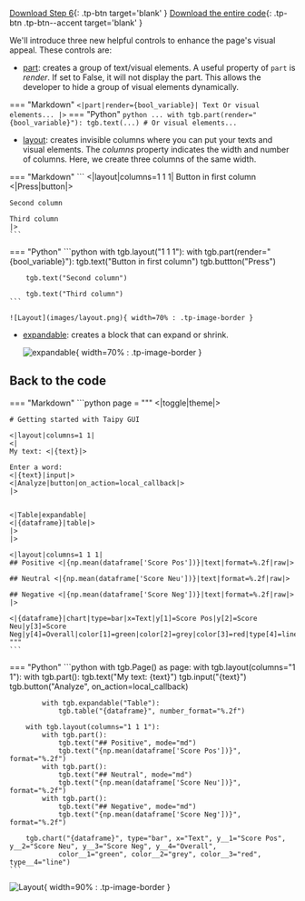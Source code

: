 [Download Step 6](./../src/step_06.zip){: .tp-btn target='blank' }
[Download the entire code](./../src/src.zip){: .tp-btn .tp-btn--accent target='blank' }


We'll introduce three new helpful controls to enhance the page's visual appeal. These controls are:

- [part](../../../../manuals/userman/gui/viselements/generic/part.md): creates a group of text/visual elements.
A useful property of `part` is *render*. If set to False, it will not display the part.
This allows the developer to hide a group of visual elements dynamically.

=== "Markdown"
    ```
    <|part|render={bool_variable}|
    Text
    Or visual elements...
    |>
    ```
=== "Python"
    ```python
    ...
    with tgb.part(render="{bool_variable}"):
        tgb.text(...)
        # Or visual elements...
    ```

- [layout](../../../../manuals/userman/gui/viselements/generic/layout.md): creates invisible columns where you
can put your texts and visual elements. The *columns* property indicates the width and number
of columns. Here, we create three columns of the same width.

=== "Markdown"
    ```
    <|layout|columns=1 1 1|
    Button in first column <|Press|button|>

    Second column

    Third column
    |>
    ```
=== "Python"
    ```python
     with tgb.layout("1 1 1"):
        with tgb.part(render="{bool_variable}"):
            tgb.text("Button in first column")
            tgb.buttton("Press")

        tgb.text("Second column")

        tgb.text("Third column")
    ```

    ![Layout](images/layout.png){ width=70% : .tp-image-border }


- [expandable](../../../../manuals/userman/gui/viselements/generic/expandable.md): creates a block that can
expand or shrink.

    ![expandable](images/expandable.png){ width=70% : .tp-image-border }


## Back to the code

=== "Markdown"
    ```python
    page = """
    <|toggle|theme|>

    # Getting started with Taipy GUI

    <|layout|columns=1 1|
    <|
    My text: <|{text}|>

    Enter a word:
    <|{text}|input|>
    <|Analyze|button|on_action=local_callback|>
    |>


    <|Table|expandable|
    <|{dataframe}|table|>
    |>
    |>

    <|layout|columns=1 1 1|
    ## Positive <|{np.mean(dataframe['Score Pos'])}|text|format=%.2f|raw|>

    ## Neutral <|{np.mean(dataframe['Score Neu'])}|text|format=%.2f|raw|>

    ## Negative <|{np.mean(dataframe['Score Neg'])}|text|format=%.2f|raw|>
    |>

    <|{dataframe}|chart|type=bar|x=Text|y[1]=Score Pos|y[2]=Score Neu|y[3]=Score Neg|y[4]=Overall|color[1]=green|color[2]=grey|color[3]=red|type[4]=line|>
    """
    ```
=== "Python"
    ```python
    with tgb.Page() as page:
        with tgb.layout(columns="1 1"):
            with tgb.part():
                tgb.text("My text: {text}")
                tgb.input("{text}")
                tgb.button("Analyze", on_action=local_callback)

            with tgb.expandable("Table"):
                tgb.table("{dataframe}", number_format="%.2f")

        with tgb.layout(columns="1 1 1"):
            with tgb.part():
                tgb.text("## Positive", mode="md")
                tgb.text("{np.mean(dataframe['Score Pos'])}", format="%.2f")
            with tgb.part():
                tgb.text("## Neutral", mode="md")
                tgb.text("{np.mean(dataframe['Score Neu'])}", format="%.2f")
            with tgb.part():
                tgb.text("## Negative", mode="md")
                tgb.text("{np.mean(dataframe['Score Neg'])}", format="%.2f")

        tgb.chart("{dataframe}", type="bar", x="Text", y__1="Score Pos", y__2="Score Neu", y__3="Score Neg", y__4="Overall",
                color__1="green", color__2="grey", color__3="red", type__4="line")
    ```

![Layout](images/result.png){ width=90% : .tp-image-border }
